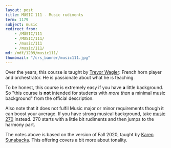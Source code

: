 ```yaml
---
layout: post
title: MUSIC 111 - Music rudiments
term: 1179
subject: music
redirect_from:
    - /MUSIC/111
    - /MUSIC/111/
    - /music/111
    - /music/111/
md: /mdf/1209/music111/
thumbnail: "/crs_banner/music111.jpg"
---
```


Over the years, this course is taught by [Trevor Wagler](https://www.trevorwagler.com/): French horn player and orchestrator. He is passionate about what he is teaching.

To be honest, this course is extremely easy if you have **a** little background. So "this course is **not** intended for students with *more than* a minimal music background" from the official description.

Also note that it does not fulfil Music major or minor requirements though it can boost your average. If you have strong musical background, take [music 270](/music270) instead. 270 starts with a little bit rudiments and then jumps to the harmony part.

The notes above is based on the version of Fall 2020, taught by [Karen Sunabacka](https://uwaterloo.ca/grebel/people-profiles/karen-sunabacka). This offering covers a bit more about tonality.
